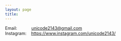 ```yaml
---
layout: page
title: 
---
```

Email: &nbsp;&nbsp;&nbsp;&nbsp;&nbsp;&nbsp;&nbsp;&nbsp;&nbsp;&nbsp; <unicode2143@gmail.com>  
Instagram: &nbsp;&nbsp; <https://www.instagram.com/unicode2143/>  